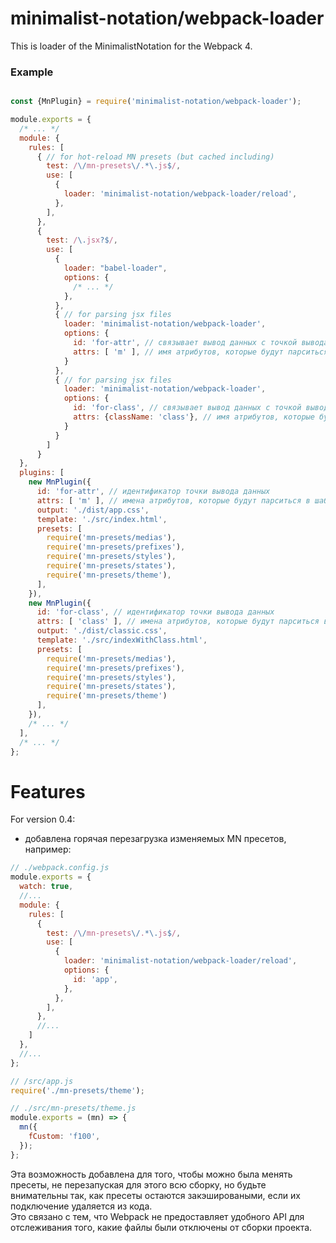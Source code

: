 # minimalist-notation/webpack-loader


This is loader of the MinimalistNotation for the Webpack 4.


### Example

```js

const {MnPlugin} = require('minimalist-notation/webpack-loader');

module.exports = {
  /* ... */
  module: {
    rules: [
      { // for hot-reload MN presets (but cached including)
        test: /\/mn-presets\/.*\.js$/,
        use: [
          {
            loader: 'minimalist-notation/webpack-loader/reload',
          },
        ],
      },
      {
        test: /\.jsx?$/,
        use: [
          {
            loader: "babel-loader",
            options: {
              /* ... */
            },
          },
          { // for parsing jsx files
            loader: 'minimalist-notation/webpack-loader',
            options: {
              id: 'for-attr', // связывает вывод данных с точкой вывода (выводит данные в файл ./dist/app.css')
              attrs: [ 'm' ], // имя атрибутов, которые будут парситься в jsx файлах
            }
          },
          { // for parsing jsx files
            loader: 'minimalist-notation/webpack-loader',
            options: {
              id: 'for-class', // связывает вывод данных с точкой вывода (выводит данные в файл ./dist/classic.css')
              attrs: {className: 'class'}, // имя атрибутов, которые будут парситься в jsx файлах
            }
          }
        ]
      }
  },
  plugins: [
    new MnPlugin({
      id: 'for-attr', // идентификатор точки вывода данных
      attrs: [ 'm' ], // имена атрибутов, которые будут парситься в шаблоне ('./src/index.html')
      output: './dist/app.css',
      template: './src/index.html',
      presets: [
        require('mn-presets/medias'),
        require('mn-presets/prefixes'),
        require('mn-presets/styles'),
        require('mn-presets/states'),
        require('mn-presets/theme'),
      ],
    }),
    new MnPlugin({
      id: 'for-class', // идентификатор точки вывода данных
      attrs: [ 'class' ], // имена атрибутов, которые будут парситься в шаблоне ('./src/indexWithClass.html')
      output: './dist/classic.css',
      template: './src/indexWithClass.html',
      presets: [
        require('mn-presets/medias'),
        require('mn-presets/prefixes'),
        require('mn-presets/styles'),
        require('mn-presets/states'),
        require('mn-presets/theme')
      ],
    }),
    /* ... */
  ],
  /* ... */
};

```

# Features

For version 0.4:
- добавлена горячая перезагрузка изменяемых MN пресетов, например:
```js
// ./webpack.config.js
module.exports = {
  watch: true,
  //...
  module: {
    rules: [
      {
        test: /\/mn-presets\/.*\.js$/,
        use: [
          {
            loader: 'minimalist-notation/webpack-loader/reload',
            options: {
              id: 'app',
            },
          },
        ],
      },
      //...
    ]
  },
  //...
};

```
```js
// /src/app.js
require('./mn-presets/theme');
```
```js
// ./src/mn-presets/theme.js
module.exports = (mn) => {
  mn({
    fCustom: 'f100',
  });
};
```
Эта возможность добавлена для того, чтобы можно была менять пресеты, не перезапуская для этого всю сборку,
но будьте внимательны так, как пресеты остаются закэшироваными, если их подключение удаляется из кода.  
Это связано с тем, что Webpack не предоставляет удобного API для отслеживания того, какие файлы были отключены от сборки проекта.

